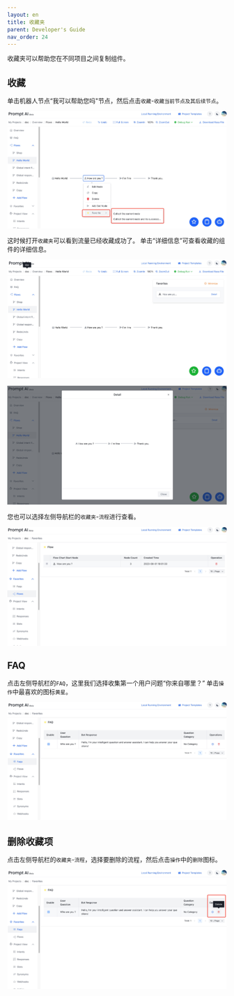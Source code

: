 ```yaml
---
layout: en
title: 收藏夹
parent: Developer's Guide
nav_order: 24
---
```

收藏夹可以帮助您在不同项目之间复制组件。

<!---
## Favorite single node
Open the `Favorites` to see the collection. Click the `Details` to see the details of the favorite node. 
![04-favorite](/assets/images/tutorial/favorite/04-favorite.png)

![05-favorite](/assets/images/tutorial/favorite/05-favorite.png)

You can also click `Favorites` -`Flows `on the left pane to check. 

![06-favorite](/assets/images/tutorial/favorite/06-favorite.png)

--->

## 收藏
单击机器人节点“我可以帮助您吗"节点，然后点击`收藏`-`收藏当前节点及其后续节点`。

![01-favorite](/assets/images/tutorial/favorites_do_favorite.jpg)

这时候打开`收藏夹`可以看到流量已经收藏成功了。 单击“详细信息”可查看收藏的组件的详细信息。

![02-favorite](/assets/images/tutorial/favorites_do_favorite_success.jpg)

![03-favorite](/assets/images/tutorial/favorites_do_favorite_success_info.jpg)

您也可以选择左侧导航栏的`收藏夹`-`流程`进行查看。

![06-favorite](/assets/images/tutorial/favorites_flow_list.jpg)

## FAQ
点击左侧导航栏的`FAQ`，这里我们选择收集第一个用户问题“你来自哪里？” 单击`操作`中最喜欢的图标`黄星`。

![09-favorite](/assets/images/tutorial/favorites_faq_list.jpg)

## 删除收藏项
点击左侧导航栏的`收藏夹`-`流程`，选择要删除的流程，然后点击`操作`中的`删除`图标。

![07-favorite](/assets/images/tutorial/favorites_delete.jpg)

<!--- 
## Cancel Favorite FAQ
Click the `Favorites` -`Flows`on the left, select the node you want to cancel the collection, and click the `Operation` icon to cancel the collection
![08-favorite](/assets/images/tutorial/favorite/08-favorite.png)
--->

